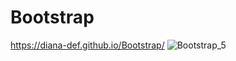 # Bootstrap
https://diana-def.github.io/Bootstrap/
![Bootstrap_5](https://github.com/Diana-def/Bootstrap/assets/112267131/ca33a238-981c-44b4-ba61-1f2ddd756de6)
